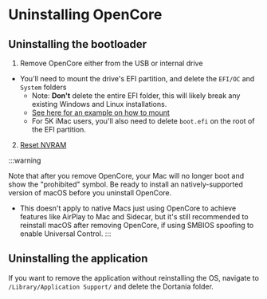 # Uninstalling OpenCore

## Uninstalling the bootloader

1. Remove OpenCore either from the USB or internal drive

  * You'll need to mount the drive's EFI partition, and delete the `EFI/OC` and `System` folders
    * Note: **Don't** delete the entire EFI folder, this will likely break any existing Windows and Linux installations.
    * [See here for an example on how to mount](https://dortania.github.io/OpenCore-Post-Install/universal/oc2hdd.html)
    * For 5K iMac users, you'll also need to delete `boot.efi` on the root of the EFI partition.

2. [Reset NVRAM](https://support.apple.com/HT204063)

:::warning

Note that after you remove OpenCore, your Mac will no longer boot and show the "prohibited" symbol. Be ready to install an natively-supported version of macOS before you uninstall OpenCore.

* This doesn't apply to native Macs just using OpenCore to achieve features like AirPlay to Mac and Sidecar, but it's still recommended to reinstall macOS after removing OpenCore, if using SMBIOS spoofing to enable Universal Control.
:::

## Uninstalling the application

If you want to remove the application without reinstalling the OS, navigate to `/Library/Application Support/` and delete the Dortania folder.
